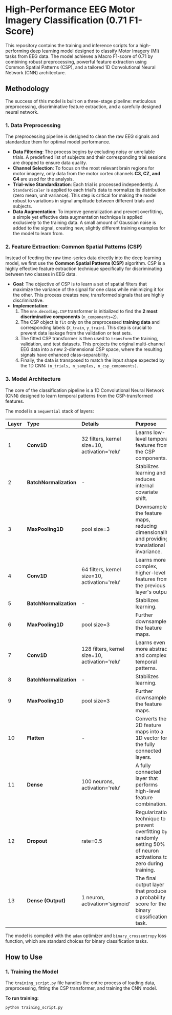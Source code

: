 # High-Performance EEG Motor Imagery Classification (0.71 F1-Score)

This repository contains the training and inference scripts for a high-performing deep learning model designed to classify Motor Imagery (MI) tasks from EEG data. The model achieves a Macro F1-score of 0.71 by combining robust preprocessing, powerful feature extraction using Common Spatial Patterns (CSP), and a tailored 1D Convolutional Neural Network (CNN) architecture.

## Methodology

The success of this model is built on a three-stage pipeline: meticulous preprocessing, discriminative feature extraction, and a carefully designed neural network.

### 1. Data Preprocessing

The preprocessing pipeline is designed to clean the raw EEG signals and standardize them for optimal model performance.

- **Data Filtering**: The process begins by excluding noisy or unreliable trials. A predefined list of subjects and their corresponding trial sessions are dropped to ensure data quality.
- **Channel Selection**: To focus on the most relevant brain regions for motor imagery, only data from the motor cortex channels **C3, CZ, and C4** are used for the analysis.
- **Trial-wise Standardization**: Each trial is processed independently. A `StandardScaler` is applied to each trial's data to normalize its distribution (zero mean, unit variance). This step is critical for making the model robust to variations in signal amplitude between different trials and subjects.
- **Data Augmentation**: To improve generalization and prevent overfitting, a simple yet effective data augmentation technique is applied exclusively to the training data. A small amount of Gaussian noise is added to the signal, creating new, slightly different training examples for the model to learn from.

### 2. Feature Extraction: Common Spatial Patterns (CSP)

Instead of feeding the raw time-series data directly into the deep learning model, we first use the **Common Spatial Patterns (CSP)** algorithm. CSP is a highly effective feature extraction technique specifically for discriminating between two classes in EEG data.

- **Goal**: The objective of CSP is to learn a set of spatial filters that maximize the variance of the signal for one class while minimizing it for the other. This process creates new, transformed signals that are highly discriminative.
- **Implementation**:
    1.  The `mne.decoding.CSP` transformer is initialized to find the **2 most discriminative components** (`n_components=2`).
    2.  The CSP object is `fit` only on the preprocessed **training data** and corresponding labels (`X_train`, `y_train`). This step is crucial to prevent data leakage from the validation or test sets.
    3.  The fitted CSP transformer is then used to `transform` the training, validation, and test datasets. This projects the original multi-channel EEG data into a new 2-dimensional CSP space, where the resulting signals have enhanced class-separability.
    4.  Finally, the data is transposed to match the input shape expected by the 1D CNN: `(n_trials, n_samples, n_csp_components)`.

### 3. Model Architecture

The core of the classification pipeline is a 1D Convolutional Neural Network (CNN) designed to learn temporal patterns from the CSP-transformed features.

The model is a `Sequential` stack of layers:

| Layer | Type | Details | Purpose |
| :--- | :--- | :--- | :--- |
| 1 | **Conv1D** | 32 filters, kernel size=10, activation='relu' | Learns low-level temporal features from the CSP components. |
| 2 | **BatchNormalization** | - | Stabilizes learning and reduces internal covariate shift. |
| 3 | **MaxPooling1D** | pool size=3 | Downsamples the feature maps, reducing dimensionality and providing translational invariance. |
| 4 | **Conv1D** | 64 filters, kernel size=10, activation='relu' | Learns more complex, higher-level features from the previous layer's output. |
| 5 | **BatchNormalization** | - | Stabilizes learning. |
| 6 | **MaxPooling1D** | pool size=3 | Further downsamples the feature maps. |
| 7 | **Conv1D** | 128 filters, kernel size=10, activation='relu' | Learns even more abstract and complex temporal patterns. |
| 8 | **BatchNormalization** | - | Stabilizes learning. |
| 9 | **MaxPooling1D** | pool size=3 | Further downsamples the feature maps. |
| 10 | **Flatten** | - | Converts the 2D feature maps into a 1D vector for the fully connected layers. |
| 11 | **Dense** | 100 neurons, activation='relu' | A fully connected layer that performs high-level feature combination. |
| 12 | **Dropout** | rate=0.5 | Regularization technique to prevent overfitting by randomly setting 50% of neuron activations to zero during training. |
| 13 | **Dense (Output)** | 1 neuron, activation='sigmoid' | The final output layer that produces a probability score for the binary classification task. |

The model is compiled with the `adam` optimizer and `binary_crossentropy` loss function, which are standard choices for binary classification tasks.

## How to Use

### 1. Training the Model

The `training_script.py` file handles the entire process of loading data, preprocessing, fitting the CSP transformer, and training the CNN model.

**To run training:**
```bash
python training_script.py